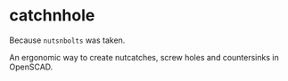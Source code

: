 # catchnhole
Because `nutsnbolts` was taken.

An ergonomic way to create nutcatches, screw holes and countersinks in OpenSCAD.
